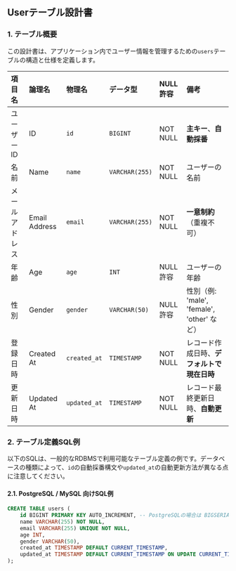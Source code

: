 

## Userテーブル設計書

### 1. テーブル概要

この設計書は、アプリケーション内でユーザー情報を管理するための`users`テーブルの構造と仕様を定義します。

| 項目名 | 論理名 | 物理名 | データ型 | NULL許容 | 備考 |
| :--- | :--- | :--- | :--- | :--- | :--- |
| ユーザーID | ID | `id` | `BIGINT` | NOT NULL | **主キー**、**自動採番** |
| 名前 | Name | `name` | `VARCHAR(255)` | NOT NULL | ユーザーの名前 |
| メールアドレス | Email Address | `email` | `VARCHAR(255)` | NOT NULL | **一意制約**（重複不可） |
| 年齢 | Age | `age` | `INT` | NULL許容 | ユーザーの年齢 |
| 性別 | Gender | `gender` | `VARCHAR(50)` | NULL許容 | 性別（例: 'male', 'female', 'other' など） |
| 登録日時 | Created At | `created_at` | `TIMESTAMP` | NOT NULL | レコード作成日時、**デフォルトで現在日時** |
| 更新日時 | Updated At | `updated_at` | `TIMESTAMP` | NOT NULL | レコード最終更新日時、**自動更新** |



### 2. テーブル定義SQL例

以下のSQLは、一般的なRDBMSで利用可能なテーブル定義の例です。データベースの種類によって、`id`の自動採番構文や`updated_at`の自動更新方法が異なる点に注意してください。

#### 2.1. PostgreSQL / MySQL 向けSQL例

```sql
CREATE TABLE users (
    id BIGINT PRIMARY KEY AUTO_INCREMENT, -- PostgreSQLの場合は BIGSERIAL PRIMARY KEY
    name VARCHAR(255) NOT NULL,
    email VARCHAR(255) UNIQUE NOT NULL,
    age INT,
    gender VARCHAR(50),
    created_at TIMESTAMP DEFAULT CURRENT_TIMESTAMP,
    updated_at TIMESTAMP DEFAULT CURRENT_TIMESTAMP ON UPDATE CURRENT_TIMESTAMP -- MySQL固有、PostgreSQLはトリガーが必要
);
